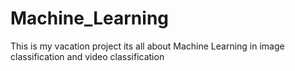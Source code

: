 # Machine_Learning
This is my vacation project its all about Machine Learning in image classification and video classification
